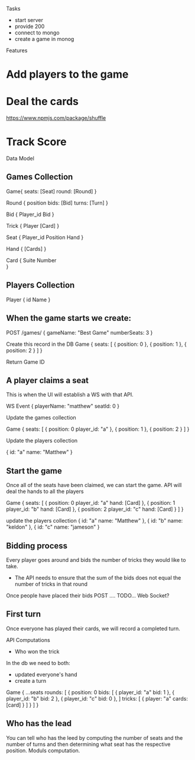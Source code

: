 Tasks
- start server
- provide 200
- connect to mongo
- create a game in monog



Features


# Add players to the game


# Deal the cards
https://www.npmjs.com/package/shuffle

# Track Score


Data Model

## Games Collection
Game{
	seats: [Seat]
	round: [Round]
}

Round { 
	position
	bids: [Bid]
	turns: [Turn]
}

Bid {
	Player_id
	Bid	
}

Trick {
	Player
	[Card]
}

Seat {
	Player_id
	Position
	Hand
}

Hand {
	[Cards]
}



Card {
	Suite
	Number			
}

## Players Collection

Player {
	id
	Name
}


## When the game starts we create:
POST /games/
	{
		gameName: "Best Game"
		numberSeats: 3
	}

Create this record in the DB
Game {
	seats: [
		{
			position: 0
		},
		{
			position: 1
		},
		{
			position: 2
		}
	]
}

Return Game ID

## A player claims a seat
This is when the UI will establish a WS with that API.

WS Event
{
	playerName: "matthew"
	seatId: 0
}

Update the games collection

Game {
	seats: [
		{
			position: 0
			player_id: "a"
		},
		{
			position: 1
		},
		{
			position: 2
		}
	]
}

Update the players collection

{
	id: "a"
	name: "Matthew"
}
## Start the game

Once all of the seats have been claimed, we can start the game.
API will deal the hands to all the players

Game {
	seats: [
		{
			position: 0
			player_id: "a"
			hand: [Card]
		},
		{
			position: 1
			player_id: "b"
			hand: [Card]
		},
		{
			position: 2
			player_id: "c"
			hand: [Card]
		}
	]
}

update the players collection
{
	id: "a"
	name: "Matthew"
},
{
	id: "b"
	name: "keldon"
},
{
	id: "c"
	name: "jameson"
}

## Bidding process
Every player goes around and bids the number of tricks they would like to take.

- The API needs to ensure that the sum of the bids does not equal the number of tricks in that round

Once people have placed their bids
POST .... TODO... Web Socket?

## First turn
Once everyone has played their cards, we will record a completed turn.

API Computations
- Who won the trick

In the db we need to both:
- updated everyone's hand 
- create a turn

Game {
	...seats
	rounds: [
		{
			position: 0
			bids: [
				{
					player_id: "a"
					bid: 1
				},
				{
					player_id: "b"
					bid: 2
				},
				{
					player_id: "c"
					bid: 0
				},
			]
			tricks: [
				{
					player: "a"
					cards: [card]
				}
			]
		}
	]
}

## Who has the lead
You can tell who has the leed by computing the number of seats and the number of turns and then determining what seat has the respective position. Moduls computation.
